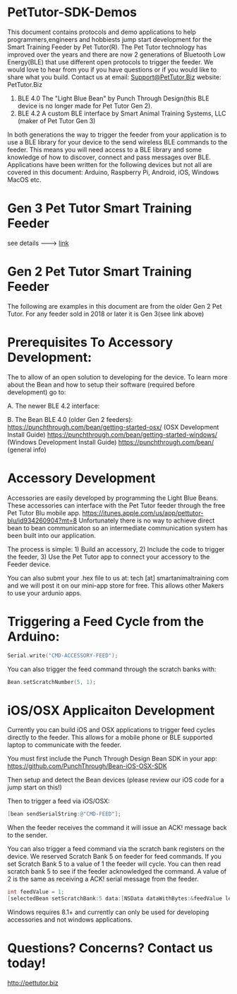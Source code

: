 # PetTutor-SDK-Demos
This document contains protocols and demo applications to help programmers,engineers and hobbiests jump start development for the Smart Training Feeder by Pet Tutor(R). The Pet Tutor technology has improved over the years and there are now 2 generations of Bluetooth Low Energy(BLE) that use different open protocols to trigger the feeder. We would love to hear from you if you have questions or if you would like to share what you build.  Contact us at email: Support@PetTutor.Biz    website: PetTutor.Biz

1. BLE 4.0 The "Light Blue Bean" by Punch Through Design(this BLE device is no longer made for Pet Tutor Gen 2).
2. BLE 4.2 A custom BLE interface by Smart Animal Training Systems, LLC (maker of Pet Tutor Gen 3)

In both generations the way to trigger the feeder from your application is to use a BLE library for your device to the send wireless BLE commands to the feeder.  This means you will need access to a BLE library and some knowledge of how to discover, connect and pass messages over BLE. Applications have been written for the following devices but not all are covered in this document: Arduino, Raspberry Pi, Android, iOS, Windows MacOS etc.

# Gen 3 Pet Tutor Smart Training Feeder
see details ---> [link](https://docs.google.com/document/d/1PxKD6AsvxdNHz8d7aNg2p_5EXLo3YyCsrwHvg-yw6h0/edit?usp=sharing)

# Gen 2 Pet Tutor Smart Training Feeder
The following are examples in this document are from the older Gen 2 Pet Tutor. For any feeder sold in 2018 or later it is Gen 3(see link above)

# Prerequisites To Accessory Development:
The to allow of an open  solution to developing for the device. To learn more about the Bean and how to setup their software (required before development) go to:

A. The newer BLE 4.2 interface:

B. The Bean BLE 4.0 (older Gen 2 feeders):
https://punchthrough.com/bean/getting-started-osx/ (OSX Development Install Guide)
https://punchthrough.com/bean/getting-started-windows/ (Windows Development Install Guide)
https://punchthrough.com/bean/ (general info)

# Accessory Development
Accessories are easily developed by programming the Light Blue Beans. These accessories can interface with the Pet Tutor feeder through the free Pet Tutor Blu mobile app. https://itunes.apple.com/us/app/pettutor-blu/id934260904?mt=8 Unfortunately there is no way to achieve direct bean to bean communicaton so an intermediate communication system has been built into our application.

The process is simple: 1) Build an accessory, 2) Include the code to trigger the feeder, 3) Use the Pet Tutor app to connect your accessory to the Feeder device. 

You can also submt your .hex file to us at: tech [at] smartanimaltraining  com and we will post it on our mini-app store for free. This allows other Makers to use your ardunio apps.

# Triggering a Feed Cycle from the Arduino:

```c
Serial.write("CMD-ACCESSORY-FEED");
```

You can also trigger the feed command through the scratch banks with:

```c
Bean.setScratchNumber(5, 1);
```

# iOS/OSX Applicaiton Development
Currently you can build iOS and OSX applications to trigger feed cycles directly to the feeder. This allows for a mobile phone or BLE supported laptop to communicate with the feeder. 

You must first include the Punch Through Design Bean SDK in your app:
https://github.com/PunchThrough/Bean-iOS-OSX-SDK

Then setup and detect the Bean devices (please review our iOS code for a jump start on this!)

Then to trigger a feed via iOS/OSX:
```objective-c
[bean sendSerialString:@"CMD-FEED"];
```
When the feeder receives the command it will issue an ACK! message back to the sender.


You can also trigger a feed command via the scratch bank registers on the device. We reserved Scratch Bank 5 on feeder for feed commands. If you set Scratch Bank 5 to a value of 1 the feeder will cycle. You can then read scratch bank 5 to see if the feeder acknowledged the command. A value of 2 is the same as receiving a ACK! serial message from the feeder.

```objective-c
int feedValue = 1;
[selectedBean setScratchBank:5 data:[NSData dataWithBytes:&feedValue length:sizeof(feedValue)]];
```

Windows requires 8.1+ and currently can only be used for developing accessories and not windows applications.

# Questions? Concerns? Contact us today!

http://pettutor.biz




